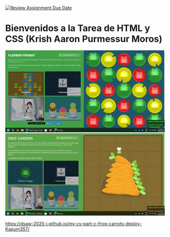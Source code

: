 [![Review Assignment Due Date](https://classroom.github.com/assets/deadline-readme-button-22041afd0340ce965d47ae6ef1cefeee28c7c493a6346c4f15d667ab976d596c.svg)](https://classroom.github.com/a/Pu-tfUhR)
# Bienvenidos a la Tarea de HTML y CSS (Krish Aaron Purmessur Moros)

![Flexbox Froggy](froggy.png)
![Grid Garden](garden.png)

https://dsaw-2025-i.github.io/my-cv-part-c-frog-carrots-deploy-Kapum357/